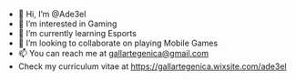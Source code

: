 - 👋 Hi, I’m @Ade3el
- 👀 I’m interested in Gaming
- 🌱 I’m currently learning Esports
- 💞️ I’m looking to collaborate on playing Mobile Games
- 📫 You can reach me at gallartegenica@gmail.com
- Check my curriculum vitae at https://gallartegenica.wixsite.com/ade3el

<!---
Ade3el/Ade3el is a ✨ special ✨ repository because its `README.md` (this file) appears on your GitHub profile.
You can click the Preview link to take a look at your changes.
--->
